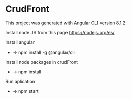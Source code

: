 # CrudFront

This project was generated with [Angular CLI](https://github.com/angular/angular-cli) version 8.1.2.

Install node JS from this page
https://nodejs.org/es/

Install angular 
* -> npm install -g @angular/cli

Install node packages in crudFront 
* -> npm install

Run aplication
* -> npm start